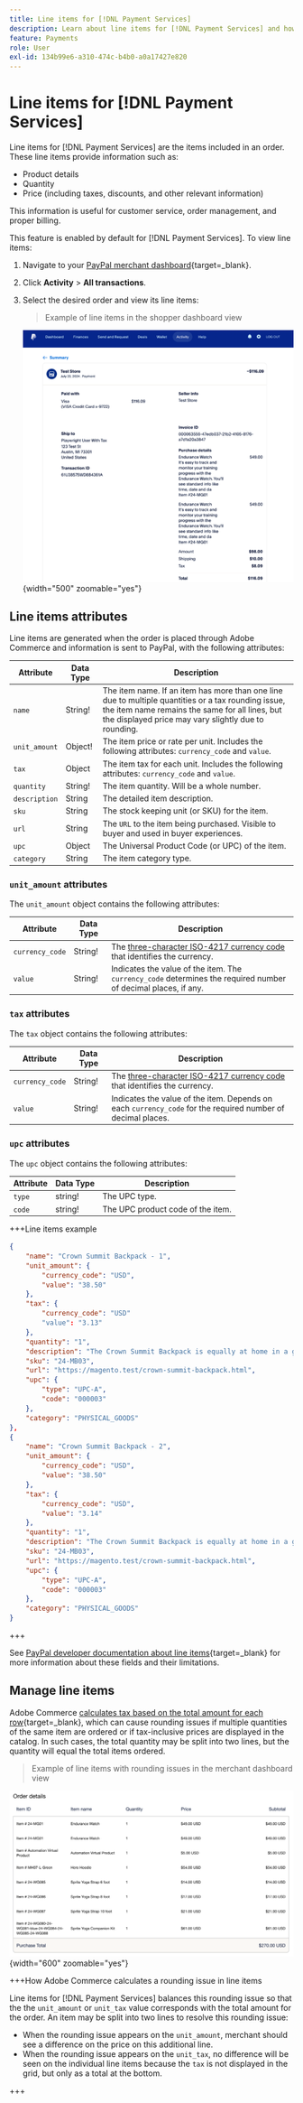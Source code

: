 ```yaml
---
title: Line items for [!DNL Payment Services]
description: Learn about line items for [!DNL Payment Services] and how to view line items in the merchant dashboard.
feature: Payments
role: User
exl-id: 134b99e6-a310-474c-b4b0-a0a17427e820
---
```

# Line items for [!DNL Payment Services]

Line items for [!DNL Payment Services] are the items included in an order. These line items provide information such as:

* Product details
* Quantity
* Price (including taxes, discounts, and other relevant information)
 
This information is useful for customer service, order management, and proper billing.

This feature is enabled by default for [!DNL Payment Services]. To  view line items:

1. Navigate to your [PayPal merchant dashboard](https://www.paypal.com/merchant/){target=_blank}.

1. Click **Activity** > **All transactions**.

1. Select the desired order and view its line items:

    > Example of line items in the shopper dashboard view

    ![Line items view](assets/paypal-shopper-dashboard-line-items-view.png){width="500" zoomable="yes"}

## Line items attributes

Line items are generated when the order is placed through Adobe Commerce and information is sent to PayPal, with the following attributes:

| Attribute |  Data Type | Description |
| --- | --- | --- |
| `name` | String! | The item name. If an item has more than one line due to multiple quantities or a tax rounding issue, the item name remains the same for all lines, but the displayed price may vary slightly due to rounding. |
| `unit_amount` | Object! | The item price or rate per unit. Includes the following attributes: `currency_code` and `value`. |
| `tax` | Object | The item tax for each unit. Includes the following attributes: `currency_code` and `value`. |
| `quantity` | String! | The item quantity. Will be a whole number. |
| `description` | String | The detailed item description. |
| `sku` | String | The stock keeping unit (or SKU) for the item. |
| `url` | String | The `URL` to the item being purchased. Visible to buyer and used in buyer experiences. |
| `upc` | Object | The Universal Product Code (or UPC) of the item. |
| `category` | String | The item category type. |

### `unit_amount` attributes

The `unit_amount` object contains the following attributes:

| Attribute |  Data Type | Description |
| --- | --- | --- |
| `currency_code` | String! | The [three-character ISO-4217 currency code](https://developer.paypal.com/api/rest/reference/currency-codes/) that identifies the currency. |
| `value` | String! | Indicates the value of the item. The `currency_code` determines the required number of decimal places, if any. |

### `tax` attributes

The `tax` object contains the following attributes:

| Attribute |  Data Type | Description |
| --- | --- | --- |
| `currency_code` | String! | The [three-character ISO-4217 currency code](https://developer.paypal.com/api/rest/reference/currency-codes/) that identifies the currency. |
| `value` | String! | Indicates the value of the item. Depends on each `currency_code` for the required number of decimal places. |

### `upc` attributes

The `upc` object contains the following attributes:

| Attribute |  Data Type | Description |
| --- | --- | --- |
| `type` | string! | The UPC type. |
| `code` | string! | The UPC product code of the item. |

+++Line items example

```json
{
    "name": "Crown Summit Backpack - 1",
    "unit_amount": {
        "currency_code": "USD",
        "value": "38.50"
    },
    "tax": {
        "currency_code": "USD"
        "value": "3.13"
    },
    "quantity": "1",
    "description": "The Crown Summit Backpack is equally at home in a gym locker, study cube or a pup tent, so be sure yours is packed with books,",
    "sku": "24-MB03",
    "url": "https://magento.test/crown-summit-backpack.html",
    "upc": {
        "type": "UPC-A",
        "code": "000003"
    },
    "category": "PHYSICAL_GOODS"
},
{
    "name": "Crown Summit Backpack - 2",
    "unit_amount": {
        "currency_code": "USD",
        "value": "38.50"
    },
    "tax": {
        "currency_code": "USD",
        "value": "3.14"
    },
    "quantity": "1",
    "description": "The Crown Summit Backpack is equally at home in a gym locker, study cube or a pup tent, so be sure yours is packed with books,",
    "sku": "24-MB03",
    "url": "https://magento.test/crown-summit-backpack.html",
    "upc": {
        "type": "UPC-A",
        "code": "000003"
    },
    "category": "PHYSICAL_GOODS"
}
```

+++

See [PayPal developer documentation about line items](https://developer.paypal.com/docs/api/orders/v2/#definition-line_item){target=_blank} for more information about these fields and their limitations.

## Manage line items

Adobe Commerce [calculates tax based on the total amount for each row](https://experienceleague.adobe.com/en/docs/commerce-admin/stores-sales/site-store/taxes/taxes#warning-messages){target=_blank}, which can cause rounding issues if multiple quantities of the same item are ordered or if tax-inclusive prices are displayed in the catalog. In such cases, the total quantity may be split into two lines, but the quantity will equal the total items ordered.

> Example of line items with rounding issues in the merchant dashboard view

![Line items view](assets/line-items-example.png){width="600" zoomable="yes"}

+++How Adobe Commerce calculates a rounding issue in line items

Line items for [!DNL Payment Services] balances this rounding issue so that the the `unit_amount` or `unit_tax` value corresponds with the total amount for the order. An item may be split into two lines to resolve this rounding issue:

* When the rounding issue appears on the `unit_amount`, merchant should see a difference on the price on this additional line.
* When the rounding issue appears on the `unit_tax`, no difference will be seen on the individual line items because the `tax` is not displayed in the grid, but only as a total at the bottom.

+++
